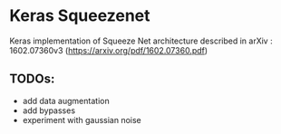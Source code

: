 # Keras Squeezenet
Keras implementation of Squeeze Net architecture described in arXiv : 1602.07360v3 (https://arxiv.org/pdf/1602.07360.pdf)

## TODOs:
* add data augmentation
* add bypasses
* experiment with gaussian noise
